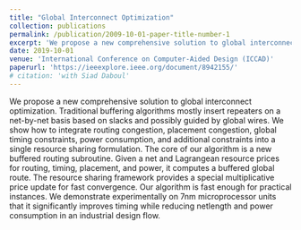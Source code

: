 ```yaml
---
title: "Global Interconnect Optimization"
collection: publications
permalink: /publication/2009-10-01-paper-title-number-1
excerpt: 'We propose a new comprehensive solution to global interconnect optimization.'
date: 2019-10-01
venue: 'International Conference on Computer-Aided Design (ICCAD)'
paperurl: 'https://ieeexplore.ieee.org/document/8942155/'
# citation: 'with Siad Daboul'
---
```


We propose a new comprehensive solution to global interconnect optimization. Traditional buffering algorithms mostly insert repeaters on a net-by-net basis based on slacks and possibly guided by global wires. We show how to integrate routing congestion, placement congestion, global timing constraints, power consumption, and additional constraints into a single resource sharing formulation. The core of our algorithm is a new buffered routing subroutine. Given a net and Lagrangean resource prices for routing, timing, placement, and power, it computes a buffered global route. The resource sharing framework provides a special multiplicative price update for fast convergence. Our algorithm is fast enough for practical instances. We demonstrate experimentally on 7nm microprocessor units that it significantly improves timing while reducing netlength and power consumption in an industrial design flow.
